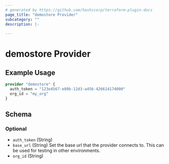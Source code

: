 ```yaml
---
# generated by https://github.com/hashicorp/terraform-plugin-docs
page_title: "demostore Provider"
subcategory: ""
description: |-
  
---
```


# demostore Provider



## Example Usage

```terraform
provider "demostore" {
  auth_token = "123e4567-e89b-12d3-a456-426614174000"
  org_id = "my_org"
}
```

<!-- schema generated by tfplugindocs -->
## Schema

### Optional

- `auth_token` (String)
- `base_url` (String) Set the base url that the provider connects to. This can be used for testing in other environments.
- `org_id` (String)
